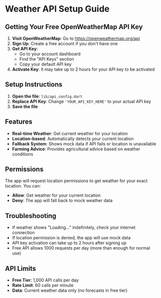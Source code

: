 # Weather API Setup Guide

## Getting Your Free OpenWeatherMap API Key

1. **Visit OpenWeatherMap**: Go to https://openweathermap.org/api
2. **Sign Up**: Create a free account if you don't have one
3. **Get API Key**: 
   - Go to your account dashboard
   - Find the "API Keys" section
   - Copy your default API key
4. **Activate Key**: It may take up to 2 hours for your API key to be activated

## Setup Instructions

1. **Open the file**: `lib/api_config.dart`
2. **Replace API Key**: Change `'YOUR_API_KEY_HERE'` to your actual API key
3. **Save the file**

## Features

- **Real-time Weather**: Get current weather for your location
- **Location-based**: Automatically detects your current location
- **Fallback System**: Shows mock data if API fails or location is unavailable
- **Farming Advice**: Provides agricultural advice based on weather conditions

## Permissions

The app will request location permissions to get weather for your exact location. You can:
- **Allow**: Get weather for your current location
- **Deny**: The app will fall back to mock weather data

## Troubleshooting

- If weather shows "Loading..." indefinitely, check your internet connection
- If location permission is denied, the app will use mock data
- API key activation can take up to 2 hours after signing up
- Free API allows 1000 requests per day (more than enough for normal use)

## API Limits

- **Free Tier**: 1,000 API calls per day
- **Rate Limit**: 60 calls per minute
- **Data**: Current weather data only (no forecasts in free tier)
